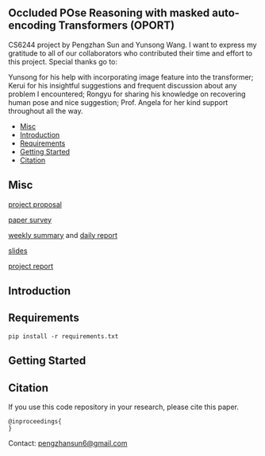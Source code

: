 ## Occluded POse Reasoning with masked auto-encoding Transformers (OPORT)

CS6244 project by Pengzhan Sun and Yunsong Wang. I want to express my gratitude to all of our collaborators who contributed their time and effort to this project. Special thanks go to:

Yunsong for his help with incorporating image feature into the transformer;
Kerui for his insightful suggestions and frequent discussion about any problem I encountered;
Rongyu for sharing his knowledge on recovering human pose and nice suggestion;
Prof. Angela for her kind support throughout all the way.

- [Misc](#misc)
- [Introduction](#introduction)
- [Requirements](#requirements)
- [Getting Started](#getting-started)
- [Citation](#citation)

## Misc

[project proposal](https://drive.google.com/file/d/1tJKGArvrP7OyCavQv9U0kvq65Aj3er6P/view?usp=share_link)

[paper survey](https://docs.google.com/presentation/d/1JzSHYoTPEhDzAhkLvnxzDM6EB_oQGIYEqyhIdQpJ0iI/edit?usp=share_link)

[weekly summary](https://docs.google.com/presentation/d/1o5tPCK4DvSyQqy3lNkkAIoGHjAeO5T-8Wb1HTZcK0Kk/edit?usp=share_link) and [daily report](https://docs.google.com/document/d/1Wu5RetXOw7oj5IlAfJUV2WRH5KfGHEw6VZT1NHpYpV4/edit?usp=share_link)

[slides](https://docs.google.com/presentation/d/1LlbnqcYRqATtycHDCb5f54DRUv21zGsgju08AjS16-U/edit?usp=share_link)

[project report](https://drive.google.com/file/d/15nFPFId4TFCvNXpnrcmhrlR4FlSATwww/view?usp=share_link)


## Introduction


## Requirements
```
pip install -r requirements.txt
```

## Getting Started


## Citation
If you use this code repository in your research, please cite this paper.

```
@inproceedings{
}
```

Contact: pengzhansun6@gmail.com
